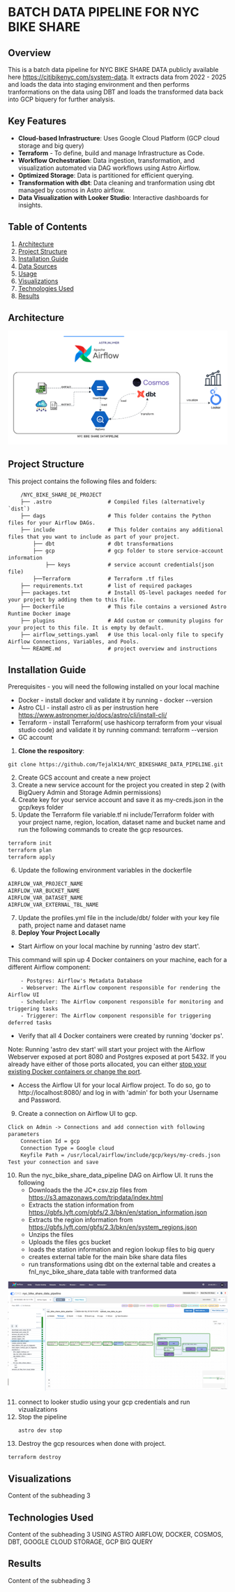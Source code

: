 BATCH DATA PIPELINE FOR NYC BIKE SHARE
========
## Overview
This is a batch data pipeline for NYC BIKE SHARE DATA publicly available here https://citibikenyc.com/system-data. It extracts data from 2022 - 2025 and loads the data into staging environment and then performs tranformations on the data using DBT and loads the transformed data back into GCP biquery for further analysis.

## Key Features

- **Cloud-based Infrastructure**: Uses Google Cloud Platform (GCP cloud storage and big query) 
- **Terraform** - To define, build and manage Infrastructure as Code.
- **Workflow Orchestration**: Data ingestion, transformation, and visualization automated via DAG workflows using Astro Airflow.
- **Optimized Storage**: Data is partitioned for efficient querying.
- **Transformation with dbt**: Data cleaning and tranformation using dbt managed by cosmos in Astro airflow.
- **Data Visualization with Looker Studio**: Interactive dashboards for insights.


## Table of Contents

 1. [Architecture](#Architecture)
 2. [Project Structure](#Project-Structure)
 3. [Installation Guide](#Installation-Guide)
 4. [Data Sources](#Data-Sources)
 5. [Usage](#Usage)
 6. [Visualizations](#Vizualizations)
 7. [Technologies Used](#Technologies-Used)
 8. [Results](#Results)

## Architecture
 ![Architecture](/images/NYC_BIKE_SHARE_DATA_PIPELINE.png)

## Project Structure

This project contains the following files and folders:
```
    /NYC_BIKE_SHARE_DE_PROJECT
    ├── .astro                  # Compiled files (alternatively `dist`)
    ├── dags                    # This folder contains the Python files for your Airflow DAGs.
    ├── include                 # This folder contains any additional files that you want to include as part of your project.
        ├── dbt                 # dbt transformations   
        ├── gcp                 # gcp folder to store service-account information
            ├── keys            # service account credentials(json file)
        ├──Terraform            # Terraform .tf files
    ├── requirements.txt        # list of required packages
    ├── packages.txt            # Install OS-level packages needed for your project by adding them to this file. 
    ├── Dockerfile              # This file contains a versioned Astro Runtime Docker image
    ├── plugins                 # Add custom or community plugins for your project to this file. It is empty by default.
    ├── airflow_settings.yaml   # Use this local-only file to specify Airflow Connections, Variables, and Pools.
    └── README.md               # project overview and instructions
```
## Installation Guide

Prerequisites - you will need the following installed on your local machine
- Docker - install docker and validate it by running - docker --version
- Astro CLI - install astro cli as per instrustion here https://www.astronomer.io/docs/astro/cli/install-cli/
- Terraform - install Terraform( use hashicorp terraform from your visual studio code) and validate it by running command: terraform --version 
- GC account 

1. **Clone the respository**:
```
git clone https://github.com/TejalK14/NYC_BIKESHARE_DATA_PIPELINE.git
```
2. Create GCS account and create a new project
3. Create a new service account for the project you created in step 2 (with BigQuery Admin and Storage Admin permissions)
4. Create key for your service account and save it as my-creds.json in the gcp/keys folder
5. Update the Terraform file variable.tf ni include/Terraform folder with your project name, region, location, dataset name and bucket name and run the following commands to create the gcp resources.
```
terraform init
terraform plan
terraform apply
```
  
6. Update the following environment variables in the dockerfile 
```
AIRFLOW_VAR_PROJECT_NAME
AIRFLOW_VAR_BUCKET_NAME
AIRFLOW_VAR_DATASET_NAME
AIRFLOW_VAR_EXTERNAL_TBL_NAME
```
7. Update the profiles.yml file in the include/dbt/ folder with your key file path, project name and dataset name
8. **Deploy Your Project Locally**
  -  Start Airflow on your local machine by running 'astro dev start'.

This command will spin up 4 Docker containers on your machine, each for a different Airflow component:

        - Postgres: Airflow's Metadata Database
        - Webserver: The Airflow component responsible for rendering the Airflow UI
        - Scheduler: The Airflow component responsible for monitoring and triggering tasks
        - Triggerer: The Airflow component responsible for triggering deferred tasks

  -  Verify that all 4 Docker containers were created by running 'docker ps'.

Note: Running 'astro dev start' will start your project with the Airflow Webserver exposed at port 8080 and Postgres exposed at port 5432. If you already have either of those ports allocated, you can either [stop your existing Docker containers or change the port](https://www.astronomer.io/docs/astro/cli/troubleshoot-locally#ports-are-not-available-for-my-local-airflow-webserver).

  -  Access the Airflow UI for your local Airflow project. To do so, go to http://localhost:8080/ and log in with 'admin' for both your Username and Password.
9. Create a connection on Airflow UI to gcp.
``` 
Click on Admin -> Connections and add connection with following parameters
    Connection Id = gcp
    Connection Type = Google cloud
    Keyfile Path = /usr/local/airflow/include/gcp/keys/my-creds.json
Test your connection and save
```
10. Run the nyc_bike_share_data_pipeline DAG on Airflow UI. It runs the following 
    - Downloads the the JC*.csv.zip files from https://s3.amazonaws.com/tripdata/index.html
    - Extracts the station information from https://gbfs.lyft.com/gbfs/2.3/bkn/en/station_information.json
    - Extracts the region information from https://gbfs.lyft.com/gbfs/2.3/bkn/en/system_regions.json
    - Unzips the files
    - Uploads the files gcs bucket
    - loads the station information and region lookup files to big query 
    - creates external table for the main bike share data files
    - run transformations using dbt on the external table and creates a fnl_nyc_bike_share_data table with tranformed data

![DAG](/images/NYC_BIKE_SHARE_DATAPIPELINE_DAG.png)


11. connect to looker studio using your gcp credentials and run vizualizations
12. Stop the pipeline
    ```
    astro dev stop
    ```
13. Destroy the gcp resources when done with project.
   ```
   terraform destroy
   ```

   

## Visualizations
Content of the subheading 3

## Technologies Used
Content of the subheading 3
USING ASTRO AIRFLOW, DOCKER, COSMOS, DBT, GOOGLE CLOUD STORAGE, GCP BIG QUERY

## Results
Content of the subheading 3

